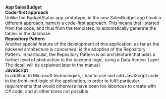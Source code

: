 **App SalesBudget**
</br>
**Code-first approach**</br>
Unlike the BudgetStatus app-prototype, in the new SalesBudget app I took a different approach, namely a code-first approach. 
This means that I started from the code, and thus from the templates, to automatically generate the tables in the database.
</br>
**Repository Pattern**</br>
Another special feature of the development of this application, as far as the backend architecture is concerned, is the adoption 
of the Repository Pattern. In particular, the Repository Pattern is an architecture that adds a further level of abstraction to the 
backend logic, using a Data Access Layer. The detail will be explained later in the manual. 
</br>
**JavaScript**</br>
In addition to Microsoft technologies, I had to use and add JavaScript code in the front-end logic of the application, in order to 
fulfil particular requirements that would otherwise have been too laborious to create with C# code, and at other times not possible.
